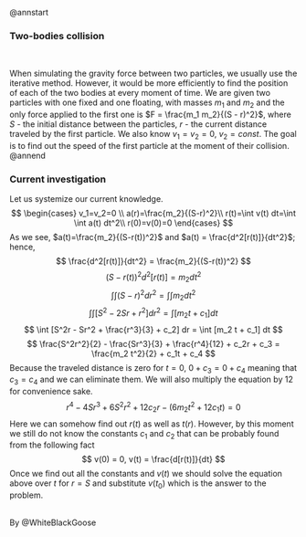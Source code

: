 @annstart

### Two-bodies collision

<br>

When simulating the gravity force between two particles, we usually use the iterative method. 
However, it would be more efficiently to find the position of each of the two bodies at every moment of time. 
We are given two particles with one fixed and one floating, with masses $m_1$ and $m_2$ and the only 
force applied to the first one is $F = \frac{m_1 m_2}{(S - r)^2}$, where $S$ - the initial distance 
between the particles, $r$ - the current distance traveled by the first particle. We also know 
$v_1 = v_2 = 0$, $v_2 = const$. The goal is to find out the speed of the first particle at the moment 
of their collision.<br>
@annend

### Current investigation
Let us systemize our current knowledge.
$$
\begin{cases}
v_1=v_2=0 \\
a(r)=\frac{m_2}{(S-r)^2}\\ 
r(t)=\int v(t) dt=\int \int a(t) dt^2\\
r(0)=v(0)=0
\end{cases}
$$
As we see, $a(t)=\frac{m_2}{(S-r(t))^2}$ and $a(t) = \frac{d^2[r(t)]}{dt^2}$; hence, 
$$
\frac{d^2[r(t)]}{dt^2} = \frac{m_2}{(S-r(t))^2}
$$
$$
(S-r(t))^2 d^2[r(t)] = m_2 dt^2
$$
$$
\int \int (S-r)^2 dr^2 = \int \int m_2 dt^2
$$
$$
\int \int [S^2 - 2Sr + r^2] dr^2 = \int [m_2 t + c_1] dt
$$
$$
\int [S^2r - Sr^2 + \frac{r^3}{3} + c_2] dr = \int [m_2 t + c_1] dt
$$
$$
\frac{S^2r^2}{2} - \frac{Sr^3}{3} + \frac{r^4}{12} + c_2r + c_3 = \frac{m_2 t^2}{2} + c_1t + c_4
$$
Because the traveled distance is zero for $t=0$, $0 + c_3 = 0 + c_4$ meaning that $c_3 = c_4$ and we 
can eliminate them. We will also multiply the equation by 12 for convenience sake.
$$
r^4 - 4Sr^3 + 6S^2r^2 + 12c_2r - (6m_2 t^2 + 12c_1t) = 0
$$
Here we can somehow find out $r(t)$ as well as $t(r)$. However, by this moment we still do not know 
the constants $c_1$ and $c_2$ that can be probably found from the following fact
$$
v(0) = 0,  v(t) = \frac{d[r(t)]}{dt}
$$
Once we find out all the constants and $v(t)$ we should solve the equation above over $t$ for $r = S$ and
substitute $v(t_0)$ which is the answer to the problem.
<br>
<br>

By @WhiteBlackGoose